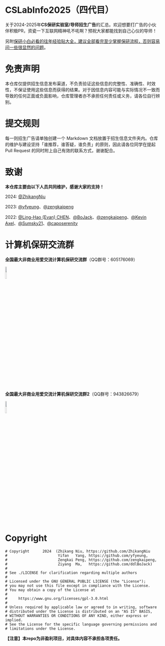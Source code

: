 # CSLabInfo2025（四代目）
关于2024-2025年**CS保研实验室/导师招生广告**的汇总。欢迎想要打广告的小伙伴积极PR，资瓷一下互联网精神吼不吼啊？预祝大家都能找到自己心仪的导师！

另附[保研小白必看的往年经验贴大全，建议全部看完至少掌握保研流程，否则容易问一些很显然的问题](https://github.com/CS-BAOYAN/CS-BAOYAN-2025)。

# 免责声明

本仓库仅提供招生信息发布渠道，不负责验证这些信息的完整性、准确性、时效性，不保证使用这些信息而获得的结果。对于因信息内容可能与实际情况不一致而导致的任何正面或负面影响，仓库管理者亦不承担任何责任或义务，请各位自行辨别。

# 提交规则

每一则招生广告请单独创建一个 Markdown 文档放置于招生信息文件夹内。仓库的维护与建设坚持「谁推荐，谁答疑，谁负责」的原则，因此请各位同学在提起 Pull Request 的同时附上自己有效的联系方式，谢谢配合。

# 致谢

**本仓库主要由以下人员共同维护，感谢大家的支持！**

2024: [@ZhikangNiu](https://github.com/ZhikangNiu)

2023: [@yfyeung](https://github.com/yfyeung)、[@zengkaipeng](https://github.com/zengkaipeng)

2022: [@Ling-Hao (Evan) CHEN](https://github.com/LinghaoChan)、[@BoJack](https://github.com/ddlBoJack)、[@zengkaipeng](https://github.com/zengkaipeng)、[@Kevin Axel](https://github.com/KveinAxel)、[@Sumsky21](https://github.com/Sumsky21)、[@caposerenity](https://github.com/caposerenity)

# 计算机保研交流群

**全国最大非商业用爱交流计算机保研交流群**（QQ群号：605176069）

<img src="https://github.com/CS-BAOYAN/CS-BAOYAN-2023/blob/main/1%E7%BE%A4%E4%BA%8C%E7%BB%B4%E7%A0%81.jpeg" width=10% />

**全国最大非商业用爱交流计算机保研交流群2**（QQ群号：943826679）

<img src="https://github.com/CS-BAOYAN/CS-BAOYAN-2023/blob/main/2%E7%BE%A4%E4%BA%8C%E7%BB%B4%E7%A0%81.jpeg" width=10% />


# Copyright
```
# Copyright      2024  (Zhikang Niu, https://github.com/ZhikangNiu
#                       Yifan   Yang, https://github.com/yfyeung,
#                       Zengkai Peng, https://github.com/zengkaipeng,
#                       Ziyang  Ma,   https://github.com/ddlBoJack)
#
# See ./LICENSE for clarification regarding multiple authors
#
# Licensed under the GNU GENERAL PUBLIC LICENSE (the "License");
# you may not use this file except in compliance with the License.
# You may obtain a copy of the License at
#
#     https://www.gnu.org/licenses/gpl-3.0.html
#
# Unless required by applicable law or agreed to in writing, software
# distributed under the License is distributed on an "AS IS" BASIS,
# WITHOUT WARRANTIES OR CONDITIONS OF ANY KIND, either express or implied.
# See the License for the specific language governing permissions and
# limitations under the License.
```
**【注意】本repo为非盈利项目，对具体内容不承担各项责任。**
